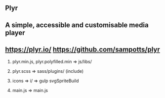 ## Plyr

## A simple, accessible and customisable media player

## https://plyr.io/ https://github.com/sampotts/plyr

1. plyr.min.js, plyr.polyfilled.min => js/libs/

2. plyr.scss => sass/plugins/ (include)

3. icons => i/ => gulp svgSpriteBuild

4. main.js => main.js
